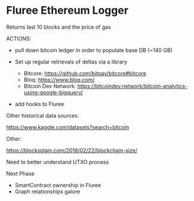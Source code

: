 # Fluree Ethereum Logger

Returns last 10 blocks and the price of gas

ACTIONS:
- pull down bitcoin ledger in order to populate base DB (~140 GB)
- Set up regular retrievals of deltas via a library 
    * Bitcore: https://github.com/bitpay/bitcore#bitcore
    * Bloq: https://www.bloq.com/
    * Bitcoin Dev Network: https://bitcoindev.network/bitcoin-analytics-using-google-bigquery/

- add hooks to Fluree

Other historical data sources:

https://www.kaggle.com/datasets?search=bitcoin

Other:

https://blocksplain.com/2018/02/22/blockchain-size/

Need to better understand UTXO process

Next Phase 

- SmartContract ownership in Fluree
- Graph relationships galore


